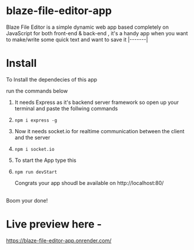 # blaze-file-editor-app
Blaze File Editor is a simple dynamic web app based completely on JavaScript for both front-end &amp; back-end , it's a handy app when you want to make/write some quick text and want to save it
|-------|

# Install

To Install the dependecies of this app

run the commands below

1. It needs Express as it's backend server framework so open up your terminal and paste the follwing commands

2. ```
   npm i express -g
   ```
2. Now it needs socket.io for realtime communication between the client and the server
3. ```
   npm i socket.io
   ```
4. To start the App type this
5. ```
   npm run devStart
   ```
   Congrats your app shoudl be available on http://localhost:80/
<br>
   Boom your done!

# Live preview here -
<a href="https://blaze-file-editor-app.onrender.com/" target="_blank">
https://blaze-file-editor-app.onrender.com/
</a>
